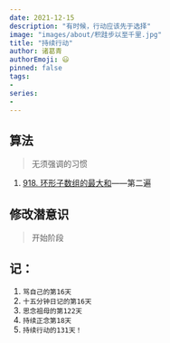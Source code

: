 ```yaml
---
date: 2021-12-15
description: "有时候，行动应该先于选择"
image: "images/about/积跬步以至千里.jpg"
title: "持续行动"
author: 诸葛青
authorEmoji: 😃
pinned: false
tags:
- 
series:
-
---
```


## 算法
> 无须强调的习惯
1. [918. 环形子数组的最大和](https://leetcode-cn.com/problems/maximum-sum-circular-subarray/)——第二遍

## 修改潜意识
> 开始阶段

## 记：
1. `骂自己的第16天` 
2. `十五分钟日记的第16天`
3. `思念祖母的第122天`
4. `持续正念第18天`
5. `持续行动的131天！`

